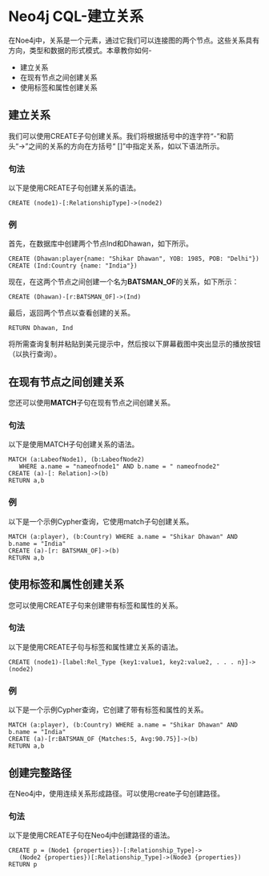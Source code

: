 # Neo4j CQL-建立关系

在Noe4j中，关系是一个元素，通过它我们可以连接图的两个节点。这些关系具有方向，类型和数据的形式模式。本章教你如何-

- 建立关系
- 在现有节点之间创建关系
- 使用标签和属性创建关系

## 建立关系

我们可以使用CREATE子句创建关系。我们将根据括号中的连字符“-”和箭头“→”之间的关系的方向在方括号“ []”中指定关系，如以下语法所示。

### 句法

以下是使用CREATE子句创建关系的语法。

```
CREATE (node1)-[:RelationshipType]->(node2) 
```

### 例

首先，在数据库中创建两个节点Ind和Dhawan，如下所示。

```
CREATE (Dhawan:player{name: "Shikar Dhawan", YOB: 1985, POB: "Delhi"}) 
CREATE (Ind:Country {name: "India"})
```

现在，在这两个节点之间创建一个名为**BATSMAN_OF**的关系，如下所示：

```
CREATE (Dhawan)-[r:BATSMAN_OF]->(Ind) 
```

最后，返回两个节点以查看创建的关系。

```
RETURN Dhawan, Ind 
```

将所需查询复制并粘贴到美元提示中，然后按以下屏幕截图中突出显示的播放按钮（以执行查询）。

## 在现有节点之间创建关系

您还可以使用**MATCH**子句在现有节点之间创建关系。

### 句法

以下是使用MATCH子句创建关系的语法。

```cql
MATCH (a:LabeofNode1), (b:LabeofNode2) 
   WHERE a.name = "nameofnode1" AND b.name = " nameofnode2" 
CREATE (a)-[: Relation]->(b) 
RETURN a,b 
```

### 例

以下是一个示例Cypher查询，它使用match子句创建关系。

```cql
MATCH (a:player), (b:Country) WHERE a.name = "Shikar Dhawan" AND b.name = "India" 
CREATE (a)-[r: BATSMAN_OF]->(b) 
RETURN a,b 
```

## 使用标签和属性创建关系

您可以使用CREATE子句来创建带有标签和属性的关系。

### 句法

以下是使用CREATE子句与标签和属性建立关系的语法。

```cql
CREATE (node1)-[label:Rel_Type {key1:value1, key2:value2, . . . n}]-> (node2) 
```

### 例

以下是一个示例Cypher查询，它创建了带有标签和属性的关系。

```cql
MATCH (a:player), (b:Country) WHERE a.name = "Shikar Dhawan" AND b.name = "India" 
CREATE (a)-[r:BATSMAN_OF {Matches:5, Avg:90.75}]->(b)  
RETURN a,b 
```

## 创建完整路径

在Neo4j中，使用连续关系形成路径。可以使用create子句创建路径。

### 句法

以下是使用CREATE子句在Neo4j中创建路径的语法。

```cql
CREATE p = (Node1 {properties})-[:Relationship_Type]->
   (Node2 {properties})[:Relationship_Type]->(Node3 {properties}) 
RETURN p 
```
